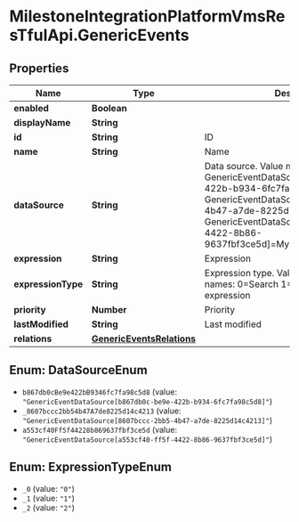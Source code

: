 # MilestoneIntegrationPlatformVmsResTfulApi.GenericEvents

## Properties
Name | Type | Description | Notes
------------ | ------------- | ------------- | -------------
**enabled** | **Boolean** |  | [optional] 
**displayName** | **String** |  | [optional] 
**id** | **String** | ID | [optional] 
**name** | **String** | Name | [optional] 
**dataSource** | **String** | Data source. Value map to display names:  GenericEventDataSource[b867db0c-be9e-422b-b934-6fc7fa98c5d8]&#x3D;Compatible   GenericEventDataSource[8607bccc-2bb5-4b47-a7de-8225d14c4213]&#x3D;International   GenericEventDataSource[a553cf40-ff5f-4422-8b86-9637fbf3ce5d]&#x3D;MyGenericEventDataSource    | [optional] 
**expression** | **String** | Expression | [optional] 
**expressionType** | **String** | Expression type. Value map to display names:  0&#x3D;Search   1&#x3D;Match   2&#x3D;Regular expression    | [optional] 
**priority** | **Number** | Priority | [optional] 
**lastModified** | **String** | Last modified | [optional] 
**relations** | [**GenericEventsRelations**](GenericEventsRelations.md) |  | [optional] 

<a name="DataSourceEnum"></a>
## Enum: DataSourceEnum

* `b867db0cBe9e422bB9346fc7fa98c5d8` (value: `"GenericEventDataSource[b867db0c-be9e-422b-b934-6fc7fa98c5d8]"`)
* `_8607bccc2bb54b47A7de8225d14c4213` (value: `"GenericEventDataSource[8607bccc-2bb5-4b47-a7de-8225d14c4213]"`)
* `a553cf40Ff5f44228b869637fbf3ce5d` (value: `"GenericEventDataSource[a553cf40-ff5f-4422-8b86-9637fbf3ce5d]"`)


<a name="ExpressionTypeEnum"></a>
## Enum: ExpressionTypeEnum

* `_0` (value: `"0"`)
* `_1` (value: `"1"`)
* `_2` (value: `"2"`)

